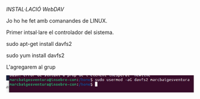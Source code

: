 *INSTAL·LACIÓ WebDAV* 


Jo ho he fet amb comanandes de LINUX.



Primer intsal·lare el controlador del sistema. 

sudo apt-get install davfs2

sudo yum install davfs2

L'agregarem al grup 

![alt text](webdav.png)


